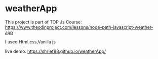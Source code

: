 # weatherApp
This project is part of TOP Js Course: https://www.theodinproject.com/lessons/node-path-javascript-weather-app

I used Html,css,Vanilla js

live demo: https://shrief88.github.io/weatherApp/